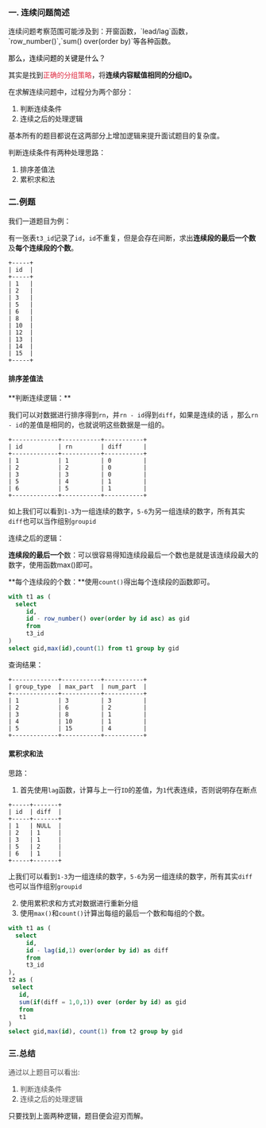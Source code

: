 <h3 id="a9JDE">一. 连续问题简述</h3>
连续问题考察范围可能涉及到：开窗函数，`lead/lag`函数，`row_number()`,`sum() over(order by)`等各种函数。

<font style="color:#000000;">那么，连续问题的关键是什么？</font>

其实是找到<font style="color:#DF2A3F;">正确的分组策略</font>，将**连续内容赋值相同的分组ID。**

在求解连续问题中，过程分为两个部分：

1. 判断连续条件
2. 连续之后的处理逻辑

基本所有的题目都说在这两部分上增加逻辑来提升面试题目的复杂度。

判断连续条件有两种处理思路：

1. 排序差值法
2. 累积求和法

<h3 id="btdRZ">二.例题</h3>
我们一道题目为例：

有一张表`t3_id`记录了`id`，`id`不重复，但是会存在间断，求出**连续段的最后一个数**及**每个连续段的个数**。

```plain
+-----+
| id  |
+-----+
| 1   |
| 2   |
| 3   |
| 5   |
| 6   |
| 8   |
| 10  |
| 12  |
| 13  |
| 14  |
| 15  |
+-----+
```

<h4 id="g2YEe">排序差值法</h4>
**判断连续逻辑：**

我们可以对数据进行排序得到`rn`，并`rn - id`得到`diff`，如果是连续的话 ，那么`rn - id`的差值是相同的，也就说明这些数据是一组的。

```plain
+-------------+-----------+-----------+
| id          | rn        | diff      |
+-------------+-----------+-----------+
| 1           | 1         | 0         |
| 2           | 2         | 0         |
| 3           | 3         | 0         |
| 5           | 4         | 1         |
| 6           | 5         | 1         |
+-------------+-----------+-----------+
```

如上我们可以看到`1-3`为一组连续的数字，`5-6`为另一组连续的数字，所有其实`diff`也可以当作组别`groupid`

连续之后的逻辑：

**连续段的最后一个**数：可以很容易得知连续段最后一个数也是就是该连续段最大的数字，使用函数max()即可。

**每个连续段的个数：**使用`count()`得出每个连续段的函数即可。

```sql
with t1 as (
  select 
     id,
     id - row_number() over(order by id asc) as gid
     from 
     t3_id
)
select gid,max(id),count(1) from t1 group by gid
```

查询结果：

```plain
+-------------+-----------+-----------+
| group_type  | max_part  | num_part  |
+-------------+-----------+-----------+
| 1           | 3         | 3         |
| 2           | 6         | 2         |
| 3           | 8         | 1         |
| 4           | 10        | 1         |
| 5           | 15        | 4         |
+-------------+-----------+-----------+
```

<h4 id="MoqXv">累积求和法</h4>
思路：

1. 首先使用`lag`函数，计算与上一行`ID`的差值，为`1`代表连续，否则说明存在断点

```plain
+-----+-------+
| id  | diff  |
+-----+-------+
| 1   | NULL  |
| 2   | 1     |
| 3   | 1     |
| 5   | 2     |
| 6   | 1     |
+-----+-------+
```

上我们可以看到`1-3`为一组连续的数字，`5-6`为另一组连续的数字，所有其实`diff`也可以当作组别`groupid`

2. 使用累积求和方式对数据进行重新分组
3. 使用`max()`和`count()`计算出每组的最后一个数和每组的个数。

```sql
with t1 as (
  select 
     id,
     id - lag(id,1) over(order by id) as diff 
     from 
     t3_id
),
t2 as (
 select 
   id,
   sum(if(diff = 1,0,1)) over (order by id) as gid
   from 
   t1
)
select gid,max(id), count(1) from t2 group by gid
```

<h3 id="xeiW7">三.总结</h3>
<font style="color:rgb(77, 77, 77);">通过以上题目可以看出:</font>

1. <font style="color:rgb(77, 77, 77);">判断连续条件</font>
2. <font style="color:rgb(77, 77, 77);">连续之后的处理逻辑</font>

只要找到上面两种逻辑，题目便会迎刃而解。


